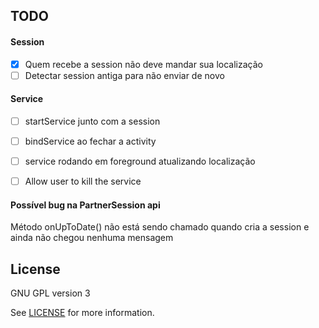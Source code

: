 ## TODO
#### Session
- [x] Quem recebe a session não deve mandar sua localização
- [ ] Detectar session antiga para não enviar de novo

#### Service
- [ ] startService junto com a session
- [ ] bindService ao fechar a activity
- [ ] service rodando em foreground atualizando localização
- [ ] Allow user to kill the service


#### Possível bug na PartnerSession api
Método onUpToDate() não está sendo chamado quando cria a session e ainda não chegou nenhuma mensagem

## License

GNU GPL version 3

See [LICENSE](LICENSE) for more information.
